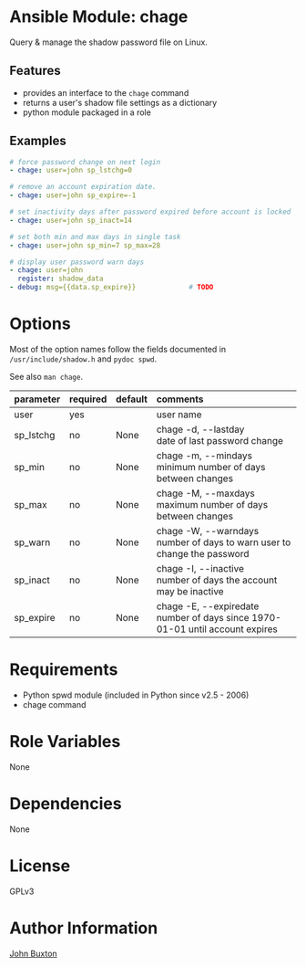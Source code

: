 # Ansible Module: chage

Query & manage the shadow password file on Linux.

## Features
- provides an interface to the `chage` command
- returns a user's shadow file settings as a dictionary
- python module packaged in a role

## Examples
```yaml
# force password change on next login
- chage: user=john sp_lstchg=0

# remove an account expiration date.
- chage: user=john sp_expire=-1

# set inactivity days after password expired before account is locked
- chage: user=john sp_inact=14

# set both min and max days in single task
- chage: user=john sp_min=7 sp_max=28

# display user password warn days
- chage: user=john
  register: shadow_data
- debug: msg={{data.sp_expire}}             # TODO
```

# Options

Most of the option names follow the fields documented
in `/usr/include/shadow.h` and `pydoc spwd`.

See also `man chage`.

| parameter | required | default | comments
|:----------|:---------|:--------|:-------------|
| user      | yes      |         | user name
| sp_lstchg | no       | None    | chage -d, --lastday    <br>date of last password change 
| sp_min    | no       | None    | chage -m, --mindays    <br>minimum number of days between changes 
| sp_max    | no       | None    | chage -M, --maxdays    <br>maximum number of days between changes 
| sp_warn   | no       | None    | chage -W, --warndays   <br>number of days to warn user to change the password 
| sp_inact  | no       | None    | chage -I, --inactive   <br>number of days the account may be inactive
| sp_expire | no       | None    | chage -E, --expiredate <br>number of days since 1970-01-01 until account expires 

# Requirements

- Python spwd module (included in Python since v2.5 - 2006)
- chage command

# Role Variables

None

# Dependencies

None

# License
GPLv3

# Author Information
[John Buxton](https://github.com/lqueryvg)
